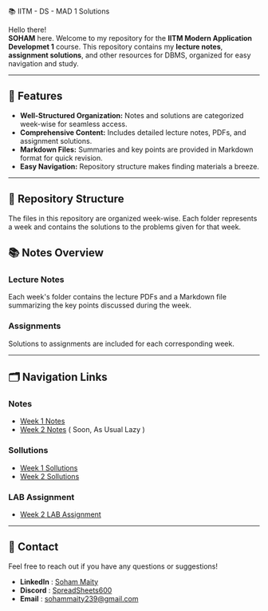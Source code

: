📚 IITM - DS - MAD 1 Solutions

Hello there!  
**SOHAM** here. Welcome to my repository for the **IITM Modern Application Developmet 1** course. This repository contains my **lecture notes**, **assignment solutions**, and other resources for DBMS, organized for easy navigation and study.

---

## 📝 Features

- **Well-Structured Organization:** Notes and solutions are categorized week-wise for seamless access.
- **Comprehensive Content:** Includes detailed lecture notes, PDFs, and assignment solutions.
- **Markdown Files:** Summaries and key points are provided in Markdown format for quick revision.
- **Easy Navigation:** Repository structure makes finding materials a breeze.

---

## 📁 Repository Structure

The files in this repository are organized week-wise. Each folder represents a week and contains the solutions to the problems given for that week.


## 📚 Notes Overview

### Lecture Notes  
Each week's folder contains the lecture PDFs and a Markdown file summarizing the key points discussed during the week.  

### Assignments  
Solutions to assignments are included for each corresponding week.  

---

## 🗂️ Navigation Links
### Notes
- [Week 1 Notes](./Lecture%20Notes/Week%201)
- [Week 2 Notes](./Lecture%20Notes/Week%201) ( Soon, As Usual Lazy )

### Sollutions
- [Week 1 Sollutions](./Graded%20Assesment/W1-GA.md)
- [Week 2 Sollutions](./Graded%20Assesment/W2-GA.md)

### LAB Assignment
- [Week 2 LAB Assignment](./Lab%20Assignments/Week%202)
---

## 💬 Contact

Feel free to reach out if you have any questions or suggestions!

- **LinkedIn** : [Soham Maity](https://www.linkedin.com/in/soham-maity-114466218)
- **Discord** : [SpreadSheets600](https://discord.com/users/727012870683885578)
- **Email** : [sohammaity239@gmail.com](mailto:sohammaity239@gmail.com)
